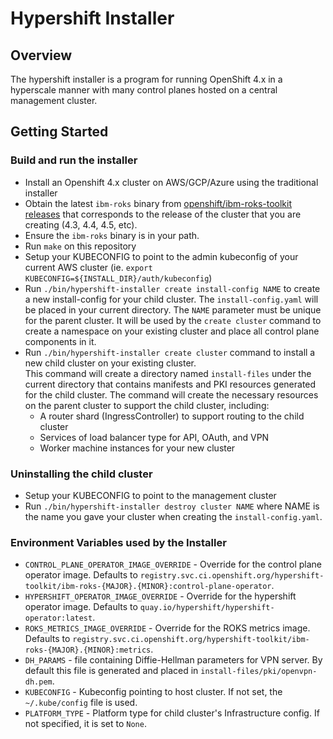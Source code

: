 # Hypershift Installer

## Overview
The hypershift installer is a program for running OpenShift 4.x in a hyperscale manner with many control planes hosted on a central management cluster. 

## Getting Started

### Build and run the installer

* Install an Openshift 4.x cluster on AWS/GCP/Azure using the traditional installer
* Obtain the latest `ibm-roks` binary from [openshift/ibm-roks-toolkit releases](https://github.com/openshift/ibm-roks-toolkit/releases)
  that corresponds to the release of the cluster that you are creating (4.3, 4.4, 4.5, etc).
* Ensure the `ibm-roks` binary is in your path.
* Run `make` on this repository
* Setup your KUBECONFIG to point to the admin kubeconfig of your current AWS cluster
  (ie. `export KUBECONFIG=${INSTALL_DIR}/auth/kubeconfig`)
* Run `./bin/hypershift-installer create install-config NAME` to create a new install-config
  for your child cluster. The `install-config.yaml` will be placed in your current directory.
  The `NAME` parameter must be unique for the parent cluster. It will be used by the `create cluster`
  command to create a namespace on your existing cluster and place all control plane components in it.
* Run `./bin/hypershift-installer create cluster` command to install a new child cluster on your
  existing cluster.  
  This command will create a directory named `install-files` under the current directory
  that contains manifests and PKI resources generated for the child cluster.
  The command will create the necessary resources on the parent cluster
  to support the child cluster, including:
  - A router shard (IngressController) to support routing to the child cluster
  - Services of load balancer type for API, OAuth, and VPN
  - Worker machine instances for your new cluster

### Uninstalling the child cluster
* Setup your KUBECONFIG to point to the management cluster
* Run `./bin/hypershift-installer destroy cluster NAME` where NAME is the name you gave your
  cluster when creating the `install-config.yaml`.

### Environment Variables used by the Installer
* `CONTROL_PLANE_OPERATOR_IMAGE_OVERRIDE` - Override for the control plane operator image. Defaults to
  `registry.svc.ci.openshift.org/hypershift-toolkit/ibm-roks-{MAJOR}.{MINOR}:control-plane-operator`.
* `HYPERSHIFT_OPERATOR_IMAGE_OVERRIDE` - Override for the hypershift operator image. Defaults to 
  `quay.io/hypershift/hypershift-operator:latest`.
* `ROKS_METRICS_IMAGE_OVERRIDE` - Override for the ROKS metrics image. Defaults to
  `registry.svc.ci.openshift.org/hypershift-toolkit/ibm-roks-{MAJOR}.{MINOR}:metrics`.
* `DH_PARAMS` - file containing Diffie-Hellman parameters for VPN server. By default this file is generated and placed
   in `install-files/pki/openvpn-dh.pem`.
* `KUBECONFIG` - Kubeconfig pointing to host cluster. If not set, the `~/.kube/config` file is used.
* `PLATFORM_TYPE` - Platform type for child cluster's Infrastructure config. If not specified, it is set to
  `None`.

